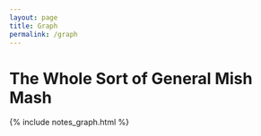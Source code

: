 ```yaml
---
layout: page
title: Graph
permalink: /graph
---
```


# The Whole Sort of General Mish Mash

{% include notes_graph.html %}